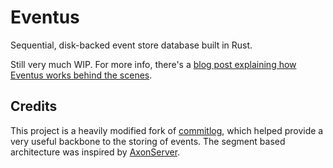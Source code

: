 # Eventus

Sequential, disk-backed event store database built in Rust.

Still very much WIP. For more info, there's a [blog post explaining how Eventus works behind the scenes](https://theari.dev/blog/building-a-rust-powered-event-store/).

## Credits

This project is a heavily modified fork of [commitlog](https://github.com/zowens/commitlog), which helped provide a very useful backbone to the storing of events. The segment based architecture was inspired by [AxonServer](https://www.axoniq.io/products/axon-server).